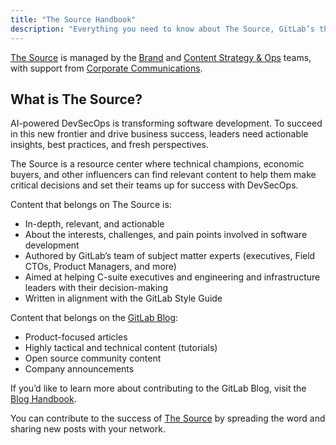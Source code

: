 ```yaml
---
title: "The Source Handbook"
description: "Everything you need to know about The Source, GitLab’s thought leadership portal."
---
```


[The Source](https://about.gitlab.com/the-source/) is managed by the [Brand](/brand-and-product-marketing/brand/) and [Content Strategy & Ops](/brand-and-product-marketing/content/) teams, with support from [Corporate Communications](/corporate-communications/). 

## What is The Source?  
AI-powered DevSecOps is transforming software development. To succeed in this new frontier and drive business success, leaders need actionable insights, best practices, and fresh perspectives.

The Source is a resource center where technical champions, economic buyers, and other influencers can find relevant content to help them make critical decisions and set their teams up for success with DevSecOps. 

Content that belongs on The Source is: 
- In-depth, relevant, and actionable
- About the interests, challenges, and pain points involved in software development 
- Authored by GitLab’s team of subject matter experts (executives, Field CTOs, Product Managers, and more)
- Aimed at helping C-suite executives and engineering and infrastructure leaders with their decision-making
- Written in alignment with the GitLab Style Guide

Content that belongs on the [GitLab Blog](https://about.gitlab.com/blog/): 
- Product-focused articles
- Highly tactical and technical content (tutorials)
- Open source community content
- Company announcements

If you’d like to learn more about contributing to the GitLab Blog, visit the [Blog Handbook](/blog/). 

You can contribute to the success of [The Source](https://about.gitlab.com/the-source/) by spreading the word and sharing new posts with your network.
